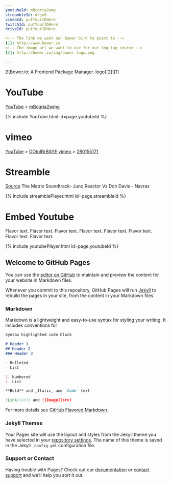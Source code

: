 ```yaml
---
youtubeId: mBcqria2wmg
streambleId: drjo9
vimeoId: putYourIDHere
twitchId: putYourIDHere
driveId: putYourIDHere

<!-- The link we want our bower bird to point to -->
[1]: http://www.bower.io
<!-- The image url we want to use for our img tag source -->
[2]: http://bower.io/img/bower-logo.png

---
```

[![Bower.io: A Frontend Package Manager. logo][2]][1]

# YouTube
[YouTube](https://youtu.be) > [mBcqria2wmg](https://youtu.be/mBcqria2wmg)

{% include YouTube.html id=page.youtubeId %}

# vimeo
[YouTube](https://youtu.be) > [DOtoIBrBAYE](https://youtu.be/DOtoIBrBAYE)
[vimeo](https://vimeo.com) > [280155171](https://vimeo.com/280155171)


# Streamble

[Source](https://youtu.be/DOtoIBrBAYE)
The Matrix Soundtrack- Juno Reactor Vs Don Davis - Navras 

<!---
Include this next line in your .md for Youtube videos, make sure to put your video ID up there!

Example:     streambleId: --b-drjo9
-->
{% include streamblePlayer.html id=page.streambleId %}



# Embed Youtube

Flavor text. Flavor text. Flavor text. Flavor text. Flavor text. Flavor text. Flavor text. Flavor text. 

<!---
Include this next line in your .md for Youtube videos, make sure to put your video ID up there!

Example:     youtubeId: --b-9HrKK6w
-->

{% include youtubePlayer.html id=page.youtubeId %}


## Welcome to GitHub Pages

You can use the [editor on GitHub](https://github.com/Olbrasoft/Olbrasoft.GitHub.io/edit/master/index.md) to maintain and preview the content for your website in Markdown files.

Whenever you commit to this repository, GitHub Pages will run [Jekyll](https://jekyllrb.com/) to rebuild the pages in your site, from the content in your Markdown files.

### Markdown

Markdown is a lightweight and easy-to-use syntax for styling your writing. It includes conventions for

```markdown
Syntax highlighted code block

# Header 1
## Header 2
### Header 3

- Bulleted
- List

1. Numbered
2. List

**Bold** and _Italic_ and `Code` text

[Link](url) and ![Image](src)
```

For more details see [GitHub Flavored Markdown](https://guides.github.com/features/mastering-markdown/).

### Jekyll Themes

Your Pages site will use the layout and styles from the Jekyll theme you have selected in your [repository settings](https://github.com/Olbrasoft/Olbrasoft.GitHub.io/settings). The name of this theme is saved in the Jekyll `_config.yml` configuration file.

### Support or Contact

Having trouble with Pages? Check out our [documentation](https://help.github.com/categories/github-pages-basics/) or [contact support](https://github.com/contact) and we’ll help you sort it out.


